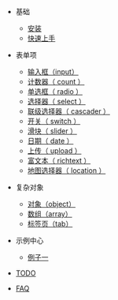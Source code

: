 - 基础

  - [安装](zh-cn/introduction/install)
  - [快速上手](zh-cn/introduction/quick-start)

* 表单项

  - [输入框（input）](zh-cn/form-items/input)
  - [计数器（ count ）](zh-cn/form-items/count)
  - [单选框（ radio ）](zh-cn/form-items/radio)
  - [选择器（ select ）](zh-cn/form-items/select)
  - [联级选择器（ cascader ）](zh-cn/form-items/cascader)
  - [开关（ switch ）](zh-cn/form-items/switch)
  - [滑块（ slider ）](zh-cn/form-items/slider)
  - [日期（ date ）](zh-cn/form-items/date)
  - [上传（ upload ）](zh-cn/form-items/upload)
  - [富文本（ richtext ）](zh-cn/form-items/richtext)
  - [地图选择器（ location ）](zh-cn/form-items/location)

* 复杂对象

  - [对象（object）](zh-cn/complexity/object)
  - [数组（array）](zh-cn/complexity/array)
  - [标签页（tab）](zh-cn/complexity/tab)

* 示例中心

  - [例子一](zh-cn/examples/example-a)

* [TODO](zh-cn/todo.md)
* [FAQ](zh-cn/faq.md)

